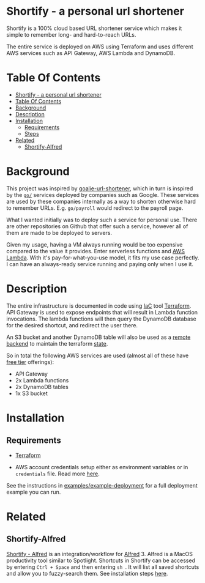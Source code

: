 Shortify - a personal url shortener
====================================

Shortify is a 100% cloud based URL shortener service which makes it simple to
remember long- and hard-to-reach URLs.

The entire service is deployed on AWS using Terraform and uses different AWS
services such as API Gateway, AWS Lambda and DynamoDB.

Table Of Contents
=================
- [Shortify - a personal url shortener](#shortify---a-personal-url-shortener)
- [Table Of Contents](#table-of-contents)
- [Background](#background)
- [Description](#description)
- [Installation](#installation)
  - [Requirements](#requirements)
  - [Steps](#steps)
- [Related](#related)
  - [Shortify-Alfred](#shortify-alfred)

Background
==========

This project was inspired by
[goalie-url-shortener](https://github.com/AxisCommunications/goalie-url-shortener),
which in turn is inspired by the
[`go/`](https://web.archive.org/web/20200202103026/http://blog.goatcodes.com/2018/04/18/go-origin)
services deployed by companies such as Google. These services are used by
these companies internally as a way to shorten otherwise hard to remember
URLs. E.g. `go/payroll` would redirect to the payroll page.

What I wanted initially was to deploy such a service for personal use. There
are other repositories on Github that offer such a service, however all of
them are made to be deployed to servers.

Given my usage, having a VM always running would be too expensive compared to
the value it provides. Enter serverless functions and [AWS
Lambda](https://aws.amazon.com/lambda/). With it's pay-for-what-you-use
model, it fits my use case perfectly. I can have an always-ready service
running and paying only when I use it.


Description
===========

The entire infrastructure is documented in code using
[IaC](https://en.wikipedia.org/wiki/Infrastructure_as_code) tool
[Terraform](https://www.terraform.io/). API Gateway is used to expose
endpoints that will result in Lambda function invocations. The lambda
functions will then query the DynamoDB database for the desired shortcut, and
redirect the user there.

An S3 bucket and another DynamoDB table will also be used as a [remote
backend](https://www.terraform.io/docs/backends/types/s3.html) to maintain
the terraform [state](https://www.terraform.io/docs/state/index.html).

So in total the following AWS services are used (almost all of these have
[free tier](https://aws.amazon.com/free/) offerings):

* API Gateway
* 2x Lambda functions
* 2x DynamoDB tables
* 1x S3 bucket


Installation
============

Requirements
------------
* [Terraform](https://www.terraform.io/)

* AWS account credentials setup either as environment variables or in
`credentials` file. Read more
[here](https://www.terraform.io/docs/providers/aws/index.html#authentication).

See the instructions in [examples/example-deployment](examples/example-deployment/) for a full deployment example you can run.

Related
=======
Shortify-Alfred
---------------

[Shortify - Alfred](https://github.com/enniomara/shortify-alfred) is an
integration/workflow for [Alfred](https://www.alfredapp.com/) 3. Alfred is a
MacOS productivity tool similar to Spotlight. Shortcuts in Shortify can be
accessed by entering `Ctrl + Space` and then entering `sh `. It will list all
saved shortcuts and allow you to fuzzy-search them. See installation steps
[here](https://github.com/enniomara/shortify-alfred).
